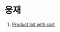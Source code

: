 # 웅재

1. [Product list with cart](https://www.frontendmentor.io/challenges/product-list-with-cart-5MmqLVAp_d)
